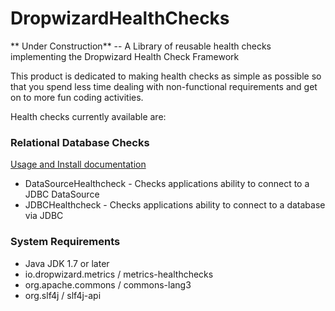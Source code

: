 # DropwizardHealthChecks
** Under Construction** -- A Library of reusable health checks implementing the Dropwizard Health Check Framework 

This product is dedicated to making health checks as simple as possible so that you spend less
time dealing with non-functional requirements and get on to more fun coding activities.

Health checks currently available are:
### Relational Database Checks ###
[Usage and Install documentation](btm-DropwizardHealthChecks-jdbc/README.md)

* DataSourceHealthcheck - Checks applications ability to connect to a JDBC DataSource
* JDBCHealthcheck - Checks applications ability to connect to a database via JDBC

### System Requirements ###
* Java JDK 1.7 or later
* io.dropwizard.metrics / metrics-healthchecks
* org.apache.commons / commons-lang3
* org.slf4j / slf4j-api
 

